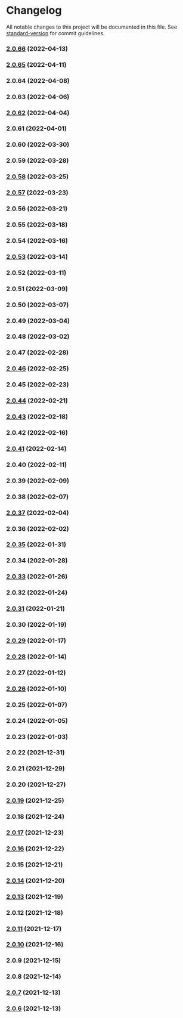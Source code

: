 # Changelog

All notable changes to this project will be documented in this file. See [standard-version](https://github.com/conventional-changelog/standard-version) for commit guidelines.

### [2.0.66](https://github.com/vighnesh153/simple-github-gist-api/compare/v2.0.65...v2.0.66) (2022-04-13)

### [2.0.65](https://github.com/vighnesh153/simple-github-gist-api/compare/v2.0.64...v2.0.65) (2022-04-11)

### 2.0.64 (2022-04-08)

### 2.0.63 (2022-04-06)

### [2.0.62](https://github.com/vighnesh153/simple-github-gist-api/compare/v2.0.61...v2.0.62) (2022-04-04)

### 2.0.61 (2022-04-01)

### 2.0.60 (2022-03-30)

### 2.0.59 (2022-03-28)

### [2.0.58](https://github.com/vighnesh153/simple-github-gist-api/compare/v2.0.57...v2.0.58) (2022-03-25)

### [2.0.57](https://github.com/vighnesh153/simple-github-gist-api/compare/v2.0.56...v2.0.57) (2022-03-23)

### 2.0.56 (2022-03-21)

### 2.0.55 (2022-03-18)

### 2.0.54 (2022-03-16)

### [2.0.53](https://github.com/vighnesh153/simple-github-gist-api/compare/v2.0.52...v2.0.53) (2022-03-14)

### 2.0.52 (2022-03-11)

### 2.0.51 (2022-03-09)

### 2.0.50 (2022-03-07)

### 2.0.49 (2022-03-04)

### 2.0.48 (2022-03-02)

### 2.0.47 (2022-02-28)

### [2.0.46](https://github.com/vighnesh153/simple-github-gist-api/compare/v2.0.45...v2.0.46) (2022-02-25)

### 2.0.45 (2022-02-23)

### [2.0.44](https://github.com/vighnesh153/simple-github-gist-api/compare/v2.0.43...v2.0.44) (2022-02-21)

### [2.0.43](https://github.com/vighnesh153/simple-github-gist-api/compare/v2.0.42...v2.0.43) (2022-02-18)

### 2.0.42 (2022-02-16)

### [2.0.41](https://github.com/vighnesh153/simple-github-gist-api/compare/v2.0.40...v2.0.41) (2022-02-14)

### 2.0.40 (2022-02-11)

### 2.0.39 (2022-02-09)

### 2.0.38 (2022-02-07)

### [2.0.37](https://github.com/vighnesh153/simple-github-gist-api/compare/v2.0.36...v2.0.37) (2022-02-04)

### 2.0.36 (2022-02-02)

### [2.0.35](https://github.com/vighnesh153/simple-github-gist-api/compare/v2.0.34...v2.0.35) (2022-01-31)

### 2.0.34 (2022-01-28)

### [2.0.33](https://github.com/vighnesh153/simple-github-gist-api/compare/v2.0.32...v2.0.33) (2022-01-26)

### 2.0.32 (2022-01-24)

### [2.0.31](https://github.com/vighnesh153/simple-github-gist-api/compare/v2.0.30...v2.0.31) (2022-01-21)

### 2.0.30 (2022-01-19)

### [2.0.29](https://github.com/vighnesh153/simple-github-gist-api/compare/v2.0.28...v2.0.29) (2022-01-17)

### [2.0.28](https://github.com/vighnesh153/simple-github-gist-api/compare/v2.0.27...v2.0.28) (2022-01-14)

### 2.0.27 (2022-01-12)

### [2.0.26](https://github.com/vighnesh153/simple-github-gist-api/compare/v2.0.25...v2.0.26) (2022-01-10)

### 2.0.25 (2022-01-07)

### 2.0.24 (2022-01-05)

### 2.0.23 (2022-01-03)

### 2.0.22 (2021-12-31)

### 2.0.21 (2021-12-29)

### 2.0.20 (2021-12-27)

### [2.0.19](https://github.com/vighnesh153/simple-github-gist-api/compare/v2.0.18...v2.0.19) (2021-12-25)

### 2.0.18 (2021-12-24)

### [2.0.17](https://github.com/vighnesh153/simple-github-gist-api/compare/v2.0.16...v2.0.17) (2021-12-23)

### [2.0.16](https://github.com/vighnesh153/simple-github-gist-api/compare/v2.0.15...v2.0.16) (2021-12-22)

### 2.0.15 (2021-12-21)

### [2.0.14](https://github.com/vighnesh153/simple-github-gist-api/compare/v2.0.13...v2.0.14) (2021-12-20)

### [2.0.13](https://github.com/vighnesh153/simple-github-gist-api/compare/v2.0.12...v2.0.13) (2021-12-19)

### 2.0.12 (2021-12-18)

### [2.0.11](https://github.com/vighnesh153/simple-github-gist-api/compare/v2.0.10...v2.0.11) (2021-12-17)

### [2.0.10](https://github.com/vighnesh153/simple-github-gist-api/compare/v2.0.9...v2.0.10) (2021-12-16)

### 2.0.9 (2021-12-15)

### 2.0.8 (2021-12-14)

### [2.0.7](https://github.com/vighnesh153/simple-github-gist-api/compare/v2.0.6...v2.0.7) (2021-12-13)

### [2.0.6](https://github.com/vighnesh153/simple-github-gist-api/compare/v2.0.5...v2.0.6) (2021-12-13)
